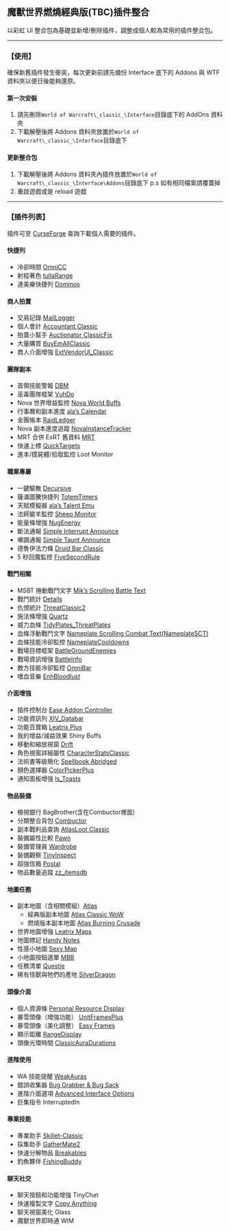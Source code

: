 ## 魔獸世界燃燒經典版(TBC)插件整合

以彩虹 UI 整合包為基礎並新增/刪除插件，調整成個人較為常用的插件整合包。

---

### 【使用】

確保新舊插件發生衝突，每次更新前請先備份 Interface 底下的 Addons 與 WTF 資料夾以便日後能夠還原。

#### 第一次安裝

1. 請先刪除`World of Warcraft\_classic_\Interface`目錄底下的 AddOns 資料夾
2. 下載解壓後將 Addons 資料夾放置於`World of Warcraft\_classic_\Interface`目錄底下

#### 更新整合包

1. 下載解壓後將 Addons 資料夾內插件放置於`World of Warcraft\_classic_\Interface\Addons`目錄底下
   p.s 如有相同檔案請覆蓋掉
2. 重啟遊戲或是 reload 遊戲

---

### 【插件列表】

插件可至 [CurseForge](https://www.curseforge.com/wow/addons?filter-game-version=1738749986%3A73246&filter-sort=4) 查詢下載個人需要的插件。

#### 快捷列

- 冷卻時間 [OmniCC](https://www.curseforge.com/wow/addons/omni-cc)
- 射程著色 [tullaRange](https://www.curseforge.com/wow/addons/tullarange)
- 達美樂快捷列 [Dominos](https://www.curseforge.com/wow/addons/dominos)

#### 商人拍賣

- 交易記錄 [MailLogger](https://www.curseforge.com/wow/addons/maillogger)
- 個人會計 [Accountant Classic](https://www.curseforge.com/wow/addons/accountant-classic)
- 拍賣小幫手 [Auctionator ClassicFix](https://www.curseforge.com/wow/addons/auctionator-classicfix)
- 大量購買 [BuyEmAllClassic](https://www.curseforge.com/wow/addons/buyemall-classic)
- 商人介面增強 [ExtVendorUI_Classic](https://www.curseforge.com/wow/addons/extended-vendor-ui)

#### 團隊副本

- 首領技能警報 [DBM](https://www.curseforge.com/wow/addons/deadly-boss-mods)
- 巫毒團隊框架 [VuhDo](https://www.curseforge.com/wow/addons/vuhdo)
- Nova 世界增益監控 [Nova World Buffs](https://www.curseforge.com/wow/addons/nova-world-buffs)
- 行事曆和副本進度 [ala’s Calendar](https://www.curseforge.com/wow/addons/alacalendar)
- 金團帳本 [RaidLedger](https://www.curseforge.com/wow/addons/raidledger)
- Nova 副本進度追蹤 [NovaInstanceTracker](https://www.curseforge.com/wow/addons/nova-instance-tracker)
- MRT 合併 ExRT 舊資料 [MRT](https://www.curseforge.com/wow/addons/method-raid-tools)
- 快速上標 [QuickTargets](https://www.curseforge.com/wow/addons/quicktargets)
- 進本/摸屍體/拾取監控 Loot Monitor

#### 職業專屬

- 一鍵驅散 [Decursive](https://www.curseforge.com/wow/addons/decursive)
- 薩滿圖騰快捷列 [TotemTimers](https://www.curseforge.com/wow/addons/totemtimers-classic)
- 天賦模擬器 [ala’s Talent Emu](https://www.curseforge.com/wow/addons/alatalentemu)
- 法師變羊監控 [Sheep Monitor](https://www.curseforge.com/wow/addons/sheepmonitor)
- 能量條增強 [NugEnergy](https://www.curseforge.com/wow/addons/nugenergy)
- 斷法通報 [Simple Interrupt Announce](https://www.curseforge.com/wow/addons/sia)
- 嘲諷通報 [Simple Taunt Announce](https://www.curseforge.com/wow/addons/sta)
- 德魯伊法力條 [Druid Bar Classic](https://www.curseforge.com/wow/addons/druid-bar-classic)
- 5 秒回魔監控 [FiveSecondRule](https://www.curseforge.com/wow/addons/fivesecondrule)

#### 戰鬥相關

- MSBT 捲動戰鬥文字 [Mik’s Scrolling Battle Text](https://www.curseforge.com/wow/addons/mik-scrolling-battle-text)
- 戰鬥統計 [Details](https://www.curseforge.com/wow/addons/details)
- 仇恨統計 [ThreatClassic2](https://www.curseforge.com/wow/addons/threatclassic2)
- 施法條增強 [Quartz](https://www.curseforge.com/wow/addons/quartz)
- 威力血條 [TidyPlates_ThreatPlates](https://www.curseforge.com/wow/addons/tidyplates_threat)
- 血條浮動戰鬥文字 [Nameplate Scrolling Combat Text(NameplateSCT)](https://www.curseforge.com/wow/addons/nameplate-scrolling-combat-text)
- 血條技能冷卻監控 [NameplateCooldowns](https://www.curseforge.com/wow/addons/nameplatecooldowns)
- 戰場目標框架 [BattleGroundEnemies](https://www.curseforge.com/wow/addons/battlegroundenemies)
- 戰場資訊增強 [BattleInfo](https://www.curseforge.com/wow/addons/battleinfo)
- 敵方技能冷卻監控 [OmniBar](https://www.curseforge.com/wow/addons/omnibar)
- 嗜血音樂 [EnhBloodlust](https://www.curseforge.com/wow/addons/enhbloodlust)
<!-- - 目標/隊友施法條 ClassicCastbars -->

#### 介面增強

- 插件控制台 [Ease Addon Controller](https://www.curseforge.com/wow/addons/easeaddoncontroller)
- 功能資訊列 [XIV_Databar](https://www.curseforge.com/wow/addons/xiv_databar_classic)
- 功能百寶箱 [Leatrix Plus](https://www.curseforge.com/wow/addons/leatrix-plus-bcc)
- 我的增益/減益效果 Shiny Buffs
- 移動和縮放視窗 [Drift](https://www.curseforge.com/wow/addons/drift)
- 角色視窗詳細屬性 [CharacterStatsClassic](https://www.curseforge.com/wow/addons/characterstatsclassic)
- 法術書等級簡化 [Spellbook Abridged](https://www.curseforge.com/wow/addons/spellbook-abridged-for-wow-classic)
- 顏色選擇器 [ColorPickerPlus](https://www.curseforge.com/wow/addons/colorpickerplus)
- 通知面板增強 [ls_Toasts](https://www.curseforge.com/wow/addons/ls-toasts)

#### 物品裝備

- 檢視銀行 BagBrother(含在Combuctor裡面)
- 分類整合背包 [Combuctor](https://www.curseforge.com/wow/addons/combuctor)
- 副本戰利品查詢 [AtlasLoot Classic](https://www.curseforge.com/wow/addons/atlaslootclassic)
- 裝備屬性比較 [Pawn](https://www.curseforge.com/wow/addons/pawn)
- 裝備管理員 [Wardrobe](https://www.curseforge.com/wow/addons/wardrobe-tbc)
- 裝備觀察 [TinyInspect](https://www.curseforge.com/wow/addons/itemlevel-anywhere)
- 超強信箱 [Postal](https://www.curseforge.com/wow/addons/postal)
- 物品數量追蹤 [zz_itemsdb](https://www.curseforge.com/wow/addons/zz_itemsdb)

#### 地圖任務

- 副本地圖（含相關模組）[Atlas](https://www.curseforge.com/wow/addons/atlas)
  - 經典版副本地圖 [Atlas Classic WoW](https://www.curseforge.com/wow/addons/atlas-classicwow)
  - 燃燒版本副本地圖 [Atlas Burning Crusade](https://www.curseforge.com/wow/addons/atlas-burningcrusade)
- 世界地圖增強 [Leatrix Maps](https://www.curseforge.com/wow/addons/leatrix-maps-bcc)
- 地圖標記 [Handy Notes](https://www.curseforge.com/wow/addons/handynotes)
- 性感小地圖 [Sexy Map](https://www.curseforge.com/wow/addons/sexymap)
- 小地圖按鈕選單 [MBB](https://www.curseforge.com/wow/addons/mbb-classic)
- 任務清單 [Questie](https://www.curseforge.com/wow/addons/questie)
- 稀有怪獸與牠們的產地 [SilverDragon](https://www.curseforge.com/wow/addons/silver-dragon)
<!-- - 導航箭頭 TomTom -->

#### 頭像介面

- 個人資源條 [Personal Resource Display](https://www.curseforge.com/wow/addons/personal-resource-display)
- 暴雪頭像（增強功能） [UnitFramesPlus](https://www.curseforge.com/wow/addons/unitframesplus)
- 暴雪頭像（美化調整） [Easy Frames](https://www.curseforge.com/wow/addons/easy-frames)
- 顯示距離 [RangeDisplay](https://www.curseforge.com/wow/addons/range-display)
- 頭像光環時間 [ClassicAuraDurations](https://www.curseforge.com/wow/addons/classicauradurations)

#### 進階使用

- WA 技能提醒 [WeakAuras](https://www.curseforge.com/wow/addons/weakauras-2)
- 錯誤收集器 [Bug Grabber & Bug Sack](https://www.curseforge.com/wow/addons/bugsack)
- 進階介面選項 [Advanced Interface Options](https://www.curseforge.com/wow/addons/advancedinterfaceoptions)
- 巨集指令 InterruptedIn

#### 專業技能

- 專業助手 [Skillet-Classic](https://www.curseforge.com/wow/addons/skillet-classic)
- 採集助手 [GatherMate2](https://www.curseforge.com/wow/addons/gathermate2)
- 快速分解物品 [Breakables](https://www.curseforge.com/wow/addons/breakables)
- 釣魚夥伴 [FishingBuddy](https://www.curseforge.com/wow/addons/fishing-buddy-classic)

#### 聊天社交

- 聊天按鈕和功能增強 TinyChat
- 快速複製文字 [Copy Anything](https://www.curseforge.com/wow/addons/copy-anything)
- 聊天視窗美化 Glass
- 魔獸世界即時通 WIM

<!-- #### 其他插件

- 更多快捷列 [ButtonForge](https://www.curseforge.com/wow/addons/button-forge)
- 環形快捷列 [OPie](https://www.curseforge.com/wow/addons/opie)
- 任務清單 [Kaliel's Tracker](https://www.curseforge.com/wow/addons/kaliels-tracker-classic)


- 地板傷害警報 [GTFO](https://www.curseforge.com/wow/addons/gtfo)
- 目標指示箭頭 TargetNameplateIndicator
- 血條距離微調 SilverPlateTweaks
- 血量/法力過低音效 xanSoundAlerts
- 超出法術範圍音效 [MeepMerp](https://www.curseforge.com/wow/addons/meepmerp)
- 救救奶媽 [D4KiR Healer Protection](https://www.curseforge.com/wow/addons/d4hp)
-->

